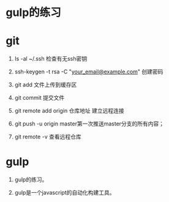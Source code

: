 gulp的练习
====

# git
1. ls -al ~/.ssh 检查有无ssh密钥

2. ssh-keygen -t rsa -C "your_email@example.com" 创建密码

3. git add 文件上传到缓存区

4. git commit 提交文件 

5. git remote add origin 仓库地址  建立远程连接

6. git push -u origin master第一次推送master分支的所有内容；

7. git remote -v 查看远程仓库

# gulp
1. gulp的练习。

2. gulp是一个javascript的自动化构建工具。
